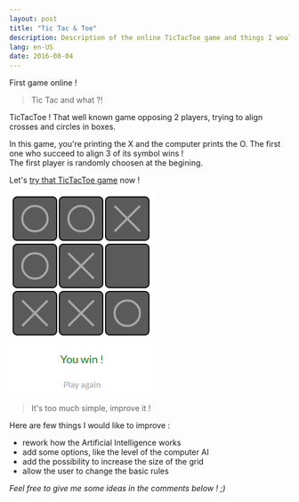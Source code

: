 ```yaml
---
layout: post
title: "Tic Tac & Toe"
description: Description of the online TicTacToe game and things I would like to improve.
lang: en-US
date: 2016-08-04
---
```



First game online !

> Tic Tac and what ?!

TicTacToe ! That well known game opposing 2 players, trying to align crosses and circles in boxes.

In this game, you're printing the X and the computer prints the O. The first one who succeed to align 3 of its symbol wins !  
The first player is randomly choosen at the begining.

Let's [try that TicTacToe game][] now !

![Sample picture of a game][sample_01]

> It's too much simple, improve it !

Here are few things I would like to improve :

* rework how the Artificial Intelligence works
* add some options, like the level of the computer AI
* add the possibility to increase the size of the grid
* allow the user to change the basic rules

_Feel free to give me some ideas in the comments below ! ;)_


[try that TicTacToe game]: /games/tictactoe/ "Link to the TicTacToe game"
[sample_01]: img/TicTacToe_sample01.png?style=centerme "Sample picture of a game"
